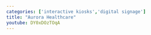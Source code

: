 ```yaml
---
categories: ['interactive kiosks','digital signage']
title: "Aurora Healthcare"
youtube: DY0xDOzTOqA
---
```


